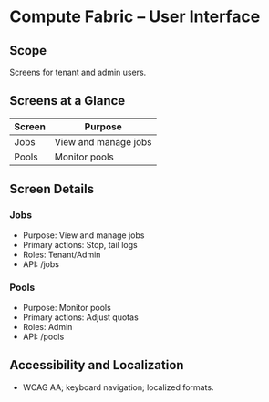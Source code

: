 # Compute Fabric – User Interface

## Scope
Screens for tenant and admin users.

## Screens at a Glance
| Screen | Purpose |
|---|---|
| Jobs | View and manage jobs |
| Pools | Monitor pools |

## Screen Details
### Jobs
- Purpose: View and manage jobs
- Primary actions: Stop, tail logs
- Roles: Tenant/Admin
- API: /jobs

### Pools
- Purpose: Monitor pools
- Primary actions: Adjust quotas
- Roles: Admin
- API: /pools

## Accessibility and Localization
- WCAG AA; keyboard navigation; localized formats.

